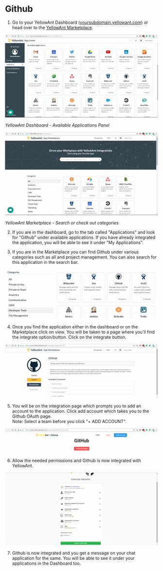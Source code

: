 # Github

1. Go to your YellowAnt Dashboard \([yoursubdomain.yellowant.com](https://github.com/yellowanthq/yellowant-help-center/tree/bdad19066023aa6a8b667a1d6f05b72945b49759/yoursubdomain.yellowant.com)\) or head over to the [YellowAnt Marketplace](https://www.yellowant.com/marketplace). 

![](../../.gitbook/assets/image%20%2829%29.png)

_YellowAnt Dashboard - Available Applications Panel_

![](../../.gitbook/assets/image%20%28229%29.png)

_YellowAnt Marketplace - Search or check out categories_

2. If you are in the dashboard, go to the tab called "Applications" and look for "Github" under available applications. If you have already integrated the application, you will be able to see it under "My Applications".

3. If you are in the Marketplace you can find Github under various categories such as all and project management. You can also search for this application in the search bar.  


![](../../.gitbook/assets/image%20%2849%29.png)

4. Once you find the application either in the dashboard or on the Marketplace click on view. You will be taken to a page where you'll find the integrate option/button. Click on the integrate button.  


![](../../.gitbook/assets/image%20%2834%29.png)

5. You will be on the integration page which prompts you to add an account to the application. Click add account which takes you to the Github OAuth page.  
Note: Select a team before you click "+ ADD ACCOUNT".  


![](../../.gitbook/assets/image%20%2843%29.png)

6. Allow the needed permissions and Github is now integrated with YellowAnt.  


![](../../.gitbook/assets/image%20%28330%29.png)

7. Github is now integrated and you get a message on your chat application for the same. You will be able to see it under your applications in the Dashboard too.

